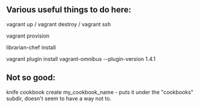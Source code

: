 ## Various useful things to do here:

vagrant up / vagrant destroy / vagrant ssh

vagrant provision

librarian-chef install

vagrant plugin install vagrant-omnibus --plugin-version 1.4.1


## Not so good:

knife cookbook create my_cookbook_name - puts it under the "cookbooks" subdir,
doesn't seem to have a way not to.
